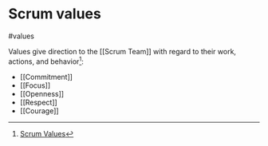 # Scrum values
#values

Values give direction to the [[Scrum Team]] with regard to their work, actions, and behavior[^1]:

- [[Commitment]]
- [[Focus]]
- [[Openness]]
- [[Respect]]
- [[Courage]]

[^1]:  [Scrum Values](https://scrumguides.org/scrum-guide.html#scrum-values)